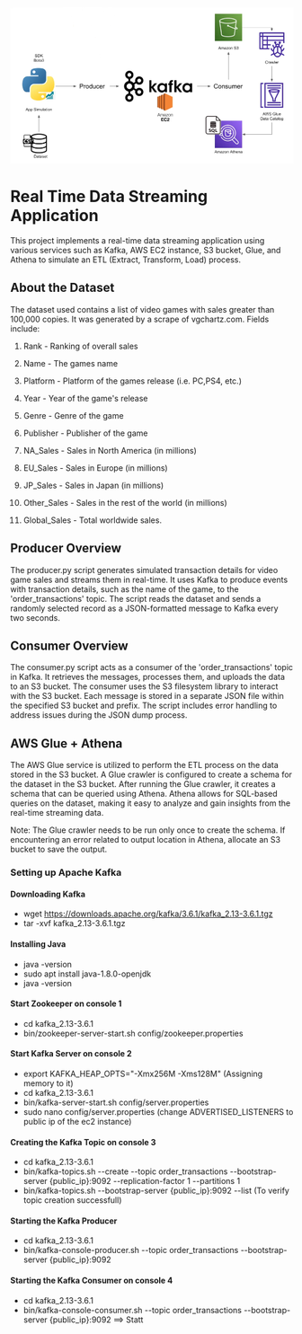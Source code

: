 ![alt text](https://github.com/Mekazstan/data_stream-kafka-s3-glue-athena/blob/main/architecture.png)


# Real Time Data Streaming Application
This project implements a real-time data streaming application using various services such as Kafka, AWS EC2 instance, S3 bucket, Glue, and Athena to simulate an ETL (Extract, Transform, Load) process.

## About the Dataset
The dataset used contains a list of video games with sales greater than 100,000 copies. It was generated by a scrape of vgchartz.com.
Fields include:

1) Rank - Ranking of overall sales

2) Name - The games name

3) Platform - Platform of the games release (i.e. PC,PS4, etc.)

4) Year - Year of the game's release

5) Genre - Genre of the game

6) Publisher - Publisher of the game

7) NA_Sales - Sales in North America (in millions)

8) EU_Sales - Sales in Europe (in millions)

9) JP_Sales - Sales in Japan (in millions)

10) Other_Sales - Sales in the rest of the world (in millions)

11) Global_Sales - Total worldwide sales.

## Producer Overview
The producer.py script generates simulated transaction details for video game sales and streams them in real-time. It uses Kafka to produce events with transaction details, such as the name of the game, to the 'order_transactions' topic. The script reads the dataset and sends a randomly selected record as a JSON-formatted message to Kafka every two seconds.

## Consumer Overview
The consumer.py script acts as a consumer of the 'order_transactions' topic in Kafka. It retrieves the messages, processes them, and uploads the data to an S3 bucket. The consumer uses the S3 filesystem library to interact with the S3 bucket. Each message is stored in a separate JSON file within the specified S3 bucket and prefix. The script includes error handling to address issues during the JSON dump process.

## AWS Glue + Athena
The AWS Glue service is utilized to perform the ETL process on the data stored in the S3 bucket. A Glue crawler is configured to create a schema for the dataset in the S3 bucket. After running the Glue crawler, it creates a schema that can be queried using Athena. Athena allows for SQL-based queries on the dataset, making it easy to analyze and gain insights from the real-time streaming data.

Note: The Glue crawler needs to be run only once to create the schema. If encountering an error related to output location in Athena, allocate an S3 bucket to save the output.









### Setting up Apache Kafka
#### Downloading Kafka
- wget https://downloads.apache.org/kafka/3.6.1/kafka_2.13-3.6.1.tgz
- tar -xvf kafka_2.13-3.6.1.tgz

#### Installing Java
- java -version
- sudo apt install java-1.8.0-openjdk
- java -version

#### Start Zookeeper on console 1
- cd kafka_2.13-3.6.1
- bin/zookeeper-server-start.sh config/zookeeper.properties

#### Start Kafka Server on console 2
- export KAFKA_HEAP_OPTS="-Xmx256M -Xms128M" (Assigning memory to it)
- cd kafka_2.13-3.6.1
- bin/kafka-server-start.sh config/server.properties
- sudo nano config/server.properties (change ADVERTISED_LISTENERS to public ip of the ec2 instance)

#### Creating the Kafka Topic on console 3
- cd kafka_2.13-3.6.1
- bin/kafka-topics.sh --create --topic order_transactions --bootstrap-server {public_ip}:9092 --replication-factor 1 --partitions 1 
- bin/kafka-topics.sh --bootstrap-server {public_ip}:9092 --list (To verify topic creation successfull)

#### Starting the Kafka Producer
- cd kafka_2.13-3.6.1
- bin/kafka-console-producer.sh --topic order_transactions --bootstrap-server {public_ip}:9092

#### Starting the Kafka Consumer on console 4
- cd kafka_2.13-3.6.1
- bin/kafka-console-consumer.sh --topic order_transactions --bootstrap-server {public_ip}:9092 ==> Statt
